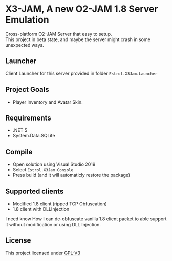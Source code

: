 # X3-JAM, A new O2-JAM 1.8 Server Emulation
Cross-platform O2-JAM Server that easy to setup. \
This project in beta state, and maybe the server might crash in some unexpected ways.

## Launcher
Client Launcher for this server provided in folder `Estrol.X3Jam.Launcher`

## Project Goals
- Player Inventory and Avatar Skin.

## Requirements
- .NET 5
- System.Data.SQLite

## Compile
- Open solution using Visual Studio 2019
- Select `Estrol.X3Jam.Console`
- Press build (and it will automaticly restore the package)

## Supported clients
- Modified 1.8 client (ripped TCP Obfuscation)
- 1.8 client with DLLInjection

I need know How I can de-obfuscate vanilla 1.8 client packet to able support it without modification or using DLL Injection.

## License
This project licensed under [GPL-V3](/LICENSE.txt)